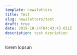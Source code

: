 ```yaml
---
template: newsletters
title: Test
slug: newsletters/test
draft: true
date: 2019-10-24T04:43:43.011Z
description: test desription
---
```

lorem iopsun
